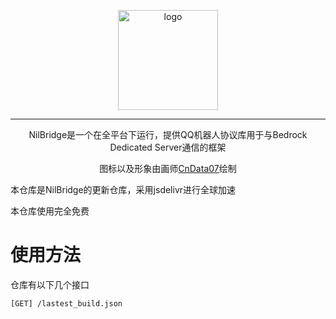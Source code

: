 <div align="center">

<img width="160" src="https://s1.ax1x.com/2022/05/07/Olp8TU.md.jpg" alt="logo"><br>

***

NilBridge是一个在全平台下运行，提供QQ机器人协议库用于与Bedrock Dedicated Server通信的框架

图标以及形象由画师[CnData07](https://github.com/cndata07)绘制

</div>

本仓库是NilBridge的更新仓库，采用jsdelivr进行全球加速

本仓库使用完全免费

# 使用方法

仓库有以下几个接口

```
[GET] /lastest_build.json
```

